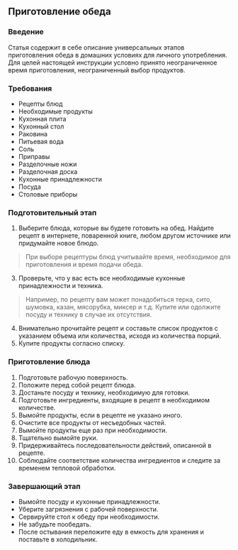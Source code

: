 ## Приготовление обеда

### Введение

Статья содержит в себе описание универсальных этапов приготовления обеда в домашних условиях для личного употребления.
Для целей настоящей инструкции условно принято неограниченное время приготовления, неограниченный выбор продуктов.

### Требования

- Рецепты блюд
- Необходимые продукты
- Кухонная плита
- Кухонный стол
- Раковина
- Питьевая вода
- Соль
- Приправы
- Разделочные ножи
- Разделочная доска
- Кухонные принадлежности
- Посуда
- Столовые приборы

### Подготовительный этап

1. Выберите блюда, которые вы будете готовить на обед. Найдите рецепт в интернете, поваренной книге, любом другом источнике или придумайте новое блюдо.
> При выборе рецептуры блюд учитывайте время, необходимое для приготовления и время подачи обеда.
3. Проверьте, что у вас есть все необходимые кухонные принадлежности и техника.
> Например, по рецепту вам может понадобиться терка, сито, шумовка, казан, мясорубка, миксер и т.д. Купите или одолжите посуду и технику в случае их отсутствия.
4. Внимательно прочитайте рецепт и составьте список продуктов с указанием объема или количества, исходя из количества порций.
5. Купите продукты согласно списку.

### Приготовление блюда

1. Подготовьте рабочую поверхность.
2. Положите перед собой рецепт блюда.
3. Достаньте посуду и технику, необходимую для готовки.
4. Подготовьте ингредиенты, входящие в рецепт в необходимом количестве.
5. Вымойте продукты, если в рецепте не указано иного.
6. Очистите все продукты от несъедобных частей.
7. Вымойте продукты еще раз при необходимости.
8. Тщательно вымойте руки.
9. Придерживайтесь последовательности действий, описанной в рецепте.
10. Соблюдайте соответствие количества ингредиентов и следите за временем тепловой обработки.

### Завершающий этап

- Вымойте посуду и кухонные принадлежности.
- Уберите загрязнения с рабочей поверхности.
- Сервируйте стол к обеду при необходимости.
- Не забудьте пообедать.
- После остывания переложите еду в емкость для хранения и поставьте в холодильник.

